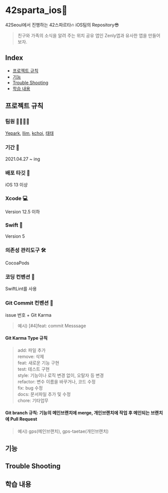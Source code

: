 # 42sparta_ios📱
42Seoul에서 진행하는 42스파르타🔥 iOS팀의 Repository😎

> 친구와 가족의 소식을 알려 주는 위치 공유 앱인 Zenly앱과 유사한 앱을 만들어보자.

## Index
* [프로젝트 규칙](#프로젝트-규칙) 
* [기능](#기능)
* [Trouble Shooting](#trouble-shooting)
* [학습 내용](#학습-내용)


## 프로젝트 규칙

### 팀원 👨‍👩‍👧‍👦
[Yepark](https://github.com/poisonF2), [llim](https://github.com/lina0322), [kchoi](https://github.com/choikanghun), [태태](https://github.com/uuu1101)  

### 기간 📅
2021.04.27 ~ ing 

### 배포 타깃 🎯
iOS 13 이상

### Xcode 💻
Version 12.5 이하

### Swift 🦉
Version 5 

### 의존성 관리도구 🛠
CocoaPods  

### 코딩 컨벤션 📏
SwiftLint를 사용

### Git Commit 컨벤션 📐
issue 번호 + Git Karma 
> 예시) [#4]feat: commit Messsage 
#### Git Karma Type 규칙
> add: 파일 추가  
> remove: 삭제  
> feat: 새로운 기능 구현  
> test: 테스트 구현  
> style: 기능이나 로직 변경 없이, 오탈자 등 변경  
> refactor: 변수 이름을 바꾸거나, 코드 수정  
> fix: bug 수정  
> docs: 문서파일 추가 및 수정  
> chore: 기타업무  
#### Git branch 규칙: 기능의 메인브랜치에 merge, 개인브랜치에 작업 후 메인되는 브랜치에 Pull Request
> 예시) gps(메인브랜치), gps-taetae(개인브랜치)

## 기능

## Trouble Shooting

## 학습 내용
